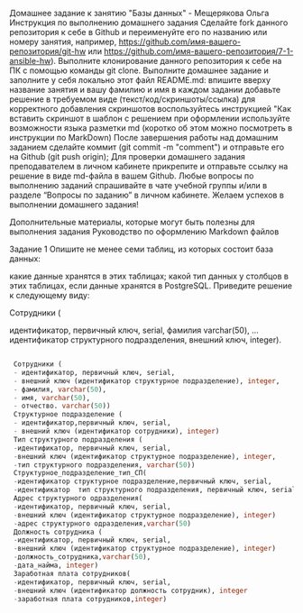 Домашнее задание к занятию "Базы данных" - Мещерякова Ольга
Инструкция по выполнению домашнего задания
Сделайте fork данного репозитория к себе в Github и переименуйте его по названию или номеру занятия, например, https://github.com/имя-вашего-репозитория/git-hw или https://github.com/имя-вашего-репозитория/7-1-ansible-hw).
Выполните клонирование данного репозитория к себе на ПК с помощью команды git clone.
Выполните домашнее задание и заполните у себя локально этот файл README.md:
впишите вверху название занятия и вашу фамилию и имя
в каждом задании добавьте решение в требуемом виде (текст/код/скриншоты/ссылка)
для корректного добавления скриншотов воспользуйтесь инструкцией "Как вставить скриншот в шаблон с решением
при оформлении используйте возможности языка разметки md (коротко об этом можно посмотреть в инструкции по MarkDown)
После завершения работы над домашним заданием сделайте коммит (git commit -m "comment") и отправьте его на Github (git push origin);
Для проверки домашнего задания преподавателем в личном кабинете прикрепите и отправьте ссылку на решение в виде md-файла в вашем Github.
Любые вопросы по выполнению заданий спрашивайте в чате учебной группы и/или в разделе “Вопросы по заданию” в личном кабинете.
Желаем успехов в выполнении домашнего задания!

Дополнительные материалы, которые могут быть полезны для выполнения задания
Руководство по оформлению Markdown файлов

Задание 1
Опишите не менее семи таблиц, из которых состоит база данных:

какие данные хранятся в этих таблицах;
какой тип данных у столбцов в этих таблицах, если данные хранятся в PostgreSQL.
Приведите решение к следующему виду:

Сотрудники (

идентификатор, первичный ключ, serial,
фамилия varchar(50),
...
идентификатор структурного подразделения, внешний ключ, integer).



```sql

 Сотрудники ( 
 - идентификатор, первичный ключ, serial,
 - внешний ключ (идентификатор структурное подразделение), integer,
 - фамилия, varchar(50),
 - имя, varchar(50),
 - отчество. varchar(50))
 Структурное подразделение (
 - идентификатор,первичный ключ, serial,
 - внешний ключ (идентификатор сотрудники), integer)
 Тип структурного подразделения (
 -идентификатор, первичный ключ, serial,
 -внешний ключ (идентификатор структурное подразделение), integer,
 -тип структурного подразделения, varchar(50))
 Структурное_подразделение_тип_СП(
 -идентификатор структурное подразделение,первичный ключ, serial,
 -идентификатор  тип структурного подразделения, первичный ключ, serial)
 Адрес структурного одразделения(
 -идентификатор, первичный ключ, serial,
 -внешний ключ (идентификатор структурное подразделение), integer)
 -адрес структурного одразделения,varchar(50)
 Должность сотрудника (
 -идентификатор, первичный ключ, serial,	
 -внешний ключ (идентификатор структурное подразделение), integer)
 -должность_сотрудника,varchar(50),
 -дата_найма, integer)
 Заработная плата сотрудников(
 -идентификатор, первичный ключ, serial,
 -внешний ключ (идентификатор должность сотрудник), integer
 -заработная плата сотрудников,integer)
